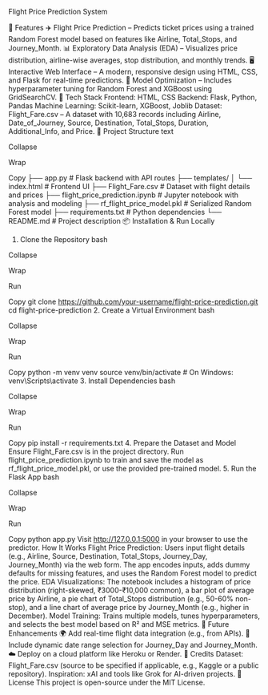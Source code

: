 Flight Price Prediction System

🌟 Features
✈️ Flight Price Prediction – Predicts ticket prices using a trained Random Forest model based on features like Airline, Total_Stops, and Journey_Month.
📊 Exploratory Data Analysis (EDA) – Visualizes price distribution, airline-wise averages, stop distribution, and monthly trends.
🖥️ Interactive Web Interface – A modern, responsive design using HTML, CSS, and Flask for real-time predictions.
🔧 Model Optimization – Includes hyperparameter tuning for Random Forest and XGBoost using GridSearchCV.
🚀 Tech Stack
Frontend: HTML, CSS
Backend: Flask, Python, Pandas
Machine Learning: Scikit-learn, XGBoost, Joblib
Dataset: Flight_Fare.csv – A dataset with 10,683 records including Airline, Date_of_Journey, Source, Destination, Total_Stops, Duration, Additional_Info, and Price.
📂 Project Structure
text

Collapse

Wrap

Copy
├── app.py              # Flask backend with API routes
├── templates/
│   └── index.html      # Frontend UI
├── Flight_Fare.csv     # Dataset with flight details and prices
├── flight_price_prediction.ipynb # Jupyter notebook with analysis and modeling
├── rf_flight_price_model.pkl    # Serialized Random Forest model
├── requirements.txt    # Python dependencies
└── README.md           # Project description
📦 Installation & Run Locally
1. Clone the Repository
bash

Collapse

Wrap

Run

Copy
git clone https://github.com/your-username/flight-price-prediction.git
cd flight-price-prediction
2. Create a Virtual Environment
bash

Collapse

Wrap

Run

Copy
python -m venv venv
source venv/bin/activate  # On Windows: venv\Scripts\activate
3. Install Dependencies
bash

Collapse

Wrap

Run

Copy
pip install -r requirements.txt
4. Prepare the Dataset and Model
Ensure Flight_Fare.csv is in the project directory.
Run flight_price_prediction.ipynb to train and save the model as rf_flight_price_model.pkl, or use the provided pre-trained model.
5. Run the Flask App
bash

Collapse

Wrap

Run

Copy
python app.py
Visit http://127.0.0.1:5000 in your browser to use the predictor.
How It Works
Flight Price Prediction: Users input flight details (e.g., Airline, Source, Destination, Total_Stops, Journey_Day, Journey_Month) via the web form. The app encodes inputs, adds dummy defaults for missing features, and uses the Random Forest model to predict the price.
EDA Visualizations: The notebook includes a histogram of price distribution (right-skewed, ₹3000-₹10,000 common), a bar plot of average price by Airline, a pie chart of Total_Stops distribution (e.g., 50-60% non-stop), and a line chart of average price by Journey_Month (e.g., higher in December).
Model Training: Trains multiple models, tunes hyperparameters, and selects the best model based on R² and MSE metrics.
📌 Future Enhancements
🌍 Add real-time flight data integration (e.g., from APIs).
📅 Include dynamic date range selection for Journey_Day and Journey_Month.
☁️ Deploy on a cloud platform like Heroku or Render.
🤝 Credits
Dataset: Flight_Fare.csv (source to be specified if applicable, e.g., Kaggle or a public repository).
Inspiration: xAI and tools like Grok for AI-driven projects.
📄 License
This project is open-source under the MIT License.
